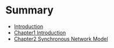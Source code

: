 # Summary

* [Introduction](README.md)
* [Chapter1 Introduction](di-yi-zhang.md)
* [Chapter2 Synchronous Network Model](di-er-zhang-tong-bu-wang-luo-mo-xing.md)

